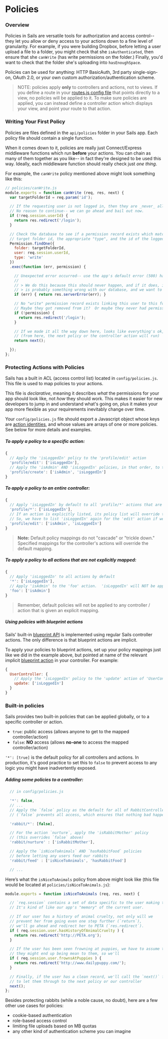 # Policies
### Overview

Policies in Sails are versatile tools for authorization and access control-- they let you allow or deny access to your actions down to a fine level of granularity.  For example, if you were building Dropbox, before letting a user upload a file to a folder, you might check that she `isAuthenticated`, then ensure that she `canWrite` (has write permissions on the folder.)  Finally, you'd want to check that the folder she's uploading into `hasEnoughSpace`.

Policies can be used for anything: HTTP BasicAuth, 3rd party single-sign-on, OAuth 2.0, or your own custom authorization/authentication scheme.

> NOTE: policies apply **only** to controllers and actions, not to views.  If you define a route in your [routes.js config file](http://sailsjs.com/docs/reference/configuration/sails-config-routes) that points directly to a view, no policies will be applied to it.  To make sure policies are applied, you can instead define a controller action which displays your view, and point your route to that action. &nbsp;


### Writing Your First Policy

Policies are files defined in the `api/policies` folder in your Sails app.  Each policy file should contain a single function.

When it comes down to it, policies are really just Connect/Express middleware functions which run **before** your actions.  You can chain as many of them together as you like-- in fact they're designed to be used this way.  Ideally, each middleware function should really check just *one thing*.

For example, the `canWrite` policy mentioned above might look something like this:

```javascript
// policies/canWrite.js
module.exports = function canWrite (req, res, next) {
  var targetFolderId = req.param('id');

  // If the requesting user is not logged in, then they are _never_ allowed to write.
  // No reason to continue-- we can go ahead and bail out now.
  if (!req.session.userId) {
    return res.redirect('/login');
  }

  // Check the database to see if a permission record exists which matches both the
  // target folder id, the appropriate "type", and the id of the logged-in user.
  Permission.findOne({
    folder: targetFolderId,
    user: req.session.userId,
    type: 'write'
  })
  .exec(function (err, permission) {

    // Unexpected error occurred-- use the app's default error (500) handler.
    //
    // > We do this because this should never happen, and if it does, it means there
    // > is probably something wrong with our database, and we want to know about it!)
    if (err) { return res.serverError(err); }

    // No "write" permission record exists linking this user to this folder.
    // Maybe they got removed from it?  Or maybe they never had permission in the first place...
    if (!permission) {
      return res.redirect('/login');
    }

    // If we made it all the way down here, looks like everything's ok, so we'll let the user through.
    // (from here, the next policy or the controller action will run)
    return next();

  });
};
```


### Protecting Actions with Policies

Sails has a built in ACL (access control list) located in `config/policies.js`.  This file is used to map policies to your actions.

This file is  *declarative*, meaning it describes *what* the permissions for your app should look like, not *how* they should work.  This makes it easier for new developers to jump in and understand what's going on, plus it makes your app more flexible as your requirements inevitably change over time.

Your `config/policies.js` file should export a Javascript object whose keys are [action identities](http://sailsjs.com/documentation/concepts/actions-and-controllers#?where-are-actions-defined), and whose values are arrays of one or more policies.  See below for more details and examples.

##### To apply a policy to a specific action:

```js
{
  // Apply the 'isLoggedIn' policy to the 'profile/edit' action
  'profile/edit': ['isLoggedIn'],
  // Apply the 'isAdmin' AND 'isLoggedIn' policies, in that order, to the 'profile/create' action
  'profile/create': ['isAdmin', 'isLoggedIn']
}
```

##### To apply a policy to an entire controller:

```js
{
  // Apply 'isLoggedIn' by default to all 'profile/*' actions that are NOT specified below
  'profile/*': ['isLoggedIn'],
  // If an action is explicitly listed, its policy list will override the default list.
  // So, we have to list 'isLoggedIn' again for the 'edit' action if we want it to be applied.
  'profile/edit': ['isAdmin', 'isLoggedIn']
}
```

> **Note:** Default policy mappings do not "cascade" or "trickle down."  Specified mappings for the controller's actions will override the default mapping.

##### To apply a policy to all actions that are not explicitly mapped:

```js
{
  // Apply 'isLoggedIn' to all actions by default
  '*': ['isLoggedIn'],
  // Apply 'isAdmin' to the 'foo' action.  'isLoggedIn' will NOT be applied!
  'foo': ['isAdmin']
}
```

> Remember, default policies will not be applied to any controller / action that is given an explicit mapping.


##### Using policies with blueprint actions

Sails' built-in [blueprint API](http://sailsjs.org/documentation/concepts/blueprints) is implemented using regular Sails controller actions.  The only difference is that blueprint actions are implicit.

To apply your policies to blueprint actions, set up your policy mappings just like we did in the example above, but pointed at name of the relevant implicit [blueprint action](http://sailsjs.org/documentation/concepts/blueprints/blueprint-actions) in your controller.  For example:
```js
{
  UserController: {
    // Apply the 'isLoggedIn' policy to the 'update' action of 'UserController'
    update: ['isLoggedIn']
  }
}
```


### Built-in policies
Sails provides two built-in policies that can be applied globally, or to a specific controller or action.
  + `true`: public access  (allows anyone to get to the mapped controller/action)
  +  `false`: **NO** access (allows **no-one** to access the mapped controller/action)

 `'*': [true]` is the default policy for all controllers and actions.  In production, it's good practice to set this to `false` to prevent access to any logic you might have inadvertently exposed.

##### Adding some policies to a controller:
```javascript
  // in config/policies.js

  '*': false,
  // ...
  // Apply the `false` policy as the default for all of RabbitController's actions
  // (`false` prevents all access, which ensures that nothing bad happens to our rabbits)

  'rabbit/*': [false],

  // For the action `nurture`, apply the 'isRabbitMother' policy
  // (this overrides `false` above)
  'rabbit/nurture' : ['isRabbitMother'],

  // Apply the `isNiceToAnimals` AND `hasRabbitFood` policies
  // before letting any users feed our rabbits
  'rabbit/feed' : ['isNiceToAnimals', 'hasRabbitFood']

  // ...
```

Here&rsquo;s what the `isNiceToAnimals` policy from above might look like (this file would be located at `policies/isNiceToAnimals.js`):

```javascript
module.exports = function isNiceToAnimals (req, res, next) {

  // `req.session` contains a set of data specific to the user making this request.
  // It's kind of like our app's "memory" of the current user.

  // If our user has a history of animal cruelty, not only will we
  // prevent her from going even one step further (`return`),
  // we'll go ahead and redirect her to PETA (`res.redirect`).
  if ( req.session.user.hasHistoryOfAnimalCruelty ) {
    return res.redirect('http://PETA.org');
  }

  // If the user has been seen frowning at puppies, we have to assume that
  // they might end up being mean to them, so we'll
  if ( req.session.user.frownsAtPuppies ) {
    return res.redirect('http://www.dailypuppy.com/');
  }

  // Finally, if the user has a clean record, we'll call the `next()` function
  // to let them through to the next policy or our controller
  next();
};
```

Besides protecting rabbits (while a noble cause, no doubt), here are a few other use cases for policies:
+ cookie-based authentication
+ role-based access control
+ limiting file uploads based on MB quotas
+ any other kind of authentication scheme you can imagine



<docmeta name="displayName" value="Policies">
